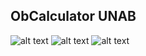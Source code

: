 ## ObCalculator UNAB
![alt text](http://github.com/DrKoi/obcalculator_unab/blob/main/p1.png?raw=true)
![alt text](http://github.com/DrKoi/obcalculator_unab/blob/main/p2.png?raw=true)
![alt text](http://github.com/DrKoi/obcalculator_unab/blob/main/p3.png?raw=true)
